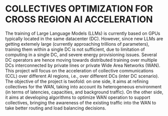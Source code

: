 # COLLECTIVES OPTIMIZATION FOR CROSS REGION AI ACCELERATION

The training of Large Language Models (LLMs) is currently based on GPUs typically located in the same datacenter (DC). However, since new LLMs are getting extemely large (currently approaching trillions of parameters), training them within a single DC is not sufficient, due to limitation of computing in a single DC, and severe energy provisioning issues. Several DC operators are hence moving towards distributed training over multiple DCs interconnected by private lines or private Wide Area Networks (WAN). This project will focus on the acceleration of collective communications (CCL) over different AI regions, i.e., over different DCs (inter DC scenario). The objective of the project is twofold: on one side, it aims at refining collectives for the WAN, taking into account its heterogeneous environment (in terms of latencies, capacities, and background traffic). On the other side, it aims at developing algorithms to optimize WAN operation to support collectives, bringing the awareness of the existing traffic into the WAN to take better routing and load balancing decisions.